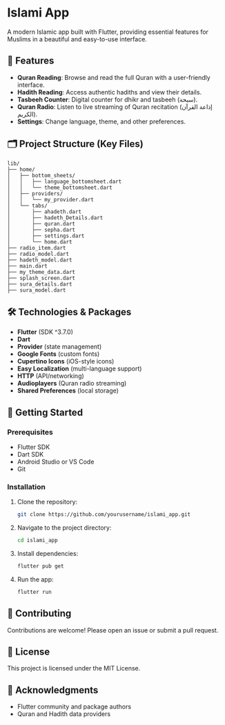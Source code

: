 # Islami App

A modern Islamic app built with Flutter, providing essential features for Muslims in a beautiful and easy-to-use interface.

## 🌟 Features

- **Quran Reading**: Browse and read the full Quran with a user-friendly interface.
- **Hadith Reading**: Access authentic hadiths and view their details.
- **Tasbeeh Counter**: Digital counter for dhikr and tasbeeh (سبحة).
- **Quran Radio**: Listen to live streaming of Quran recitation (إذاعة القرآن الكريم).
- **Settings**: Change language, theme, and other preferences.

## 🗂️ Project Structure (Key Files)

```
lib/
├── home/
│   ├── bottom_sheets/
│   │   ├── language_bottomsheet.dart
│   │   └── theme_bottomsheet.dart
│   ├── providers/
│   │   └── my_provider.dart
│   └── tabs/
│       ├── ahadeth.dart
│       ├── hadeth_Details.dart
│       ├── quran.dart
│       ├── sepha.dart
│       ├── settings.dart
│       └── home.dart
├── radio_item.dart
├── radio_model.dart
├── hadeth_model.dart
├── main.dart
├── my_theme_data.dart
├── splash_screen.dart
├── sura_details.dart
├── sura_model.dart
```

## 🛠️ Technologies & Packages

- **Flutter** (SDK ^3.7.0)
- **Dart**
- **Provider** (state management)
- **Google Fonts** (custom fonts)
- **Cupertino Icons** (iOS-style icons)
- **Easy Localization** (multi-language support)
- **HTTP** (API/networking)
- **Audioplayers** (Quran radio streaming)
- **Shared Preferences** (local storage)

## 🚀 Getting Started

### Prerequisites
- Flutter SDK
- Dart SDK
- Android Studio or VS Code
- Git

### Installation
1. Clone the repository:
   ```bash
   git clone https://github.com/yourusername/islami_app.git
   ```
2. Navigate to the project directory:
   ```bash
   cd islami_app
   ```
3. Install dependencies:
   ```bash
   flutter pub get
   ```
4. Run the app:
   ```bash
   flutter run
   ```

## 🤝 Contributing
Contributions are welcome! Please open an issue or submit a pull request.

## 📄 License
This project is licensed under the MIT License.

## 🙏 Acknowledgments
- Flutter community and package authors
- Quran and Hadith data providers
